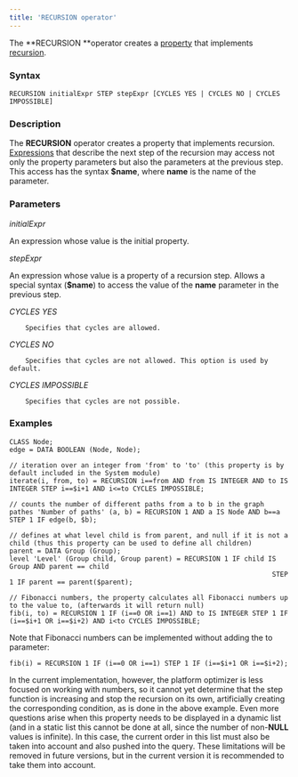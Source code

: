 ```yaml
---
title: 'RECURSION operator'
---
```


The **RECURSION **operator creates a [property](Properties.md) that implements [recursion](Recursion_RECURSION_.md).

### Syntax 

    RECURSION initialExpr STEP stepExpr [CYCLES YES | CYCLES NO | CYCLES IMPOSSIBLE]

### Description

The **RECURSION** operator creates a property that implements recursion. [Expressions](Expression.md) that describe the next step of the recursion may access not only the property parameters but also the parameters at the previous step. This access has the syntax **$name**, where **name** is the name of the parameter.

### Parameters

*initialExpr*

An expression whose value is the initial property.

*stepExpr*

An expression whose value is a property of a recursion step. Allows a special syntax (**$name**) to access the value of the **name** parameter in the previous step.

*CYCLES YES*

        Specifies that cycles are allowed.

*CYCLES NO*

        Specifies that cycles are not allowed. This option is used by default.

*CYCLES IMPOSSIBLE*

        Specifies that cycles are not possible.

### Examples


```lsf
CLASS Node;
edge = DATA BOOLEAN (Node, Node);

// iteration over an integer from 'from' to 'to' (this property is by default included in the System module)
iterate(i, from, to) = RECURSION i==from AND from IS INTEGER AND to IS INTEGER STEP i==$i+1 AND i<=to CYCLES IMPOSSIBLE;

// counts the number of different paths from a to b in the graph
pathes 'Number of paths' (a, b) = RECURSION 1 AND a IS Node AND b==a STEP 1 IF edge(b, $b);

// defines at what level child is from parent, and null if it is not a child (thus this property can be used to define all children)
parent = DATA Group (Group);
level 'Level' (Group child, Group parent) = RECURSION 1 IF child IS Group AND parent == child
                                                                  STEP 1 IF parent == parent($parent);

// Fibonacci numbers, the property calculates all Fibonacci numbers up to the value to, (afterwards it will return null)
fib(i, to) = RECURSION 1 IF (i==0 OR i==1) AND to IS INTEGER STEP 1 IF (i==$i+1 OR i==$i+2) AND i<to CYCLES IMPOSSIBLE;
```


Note that Fibonacci numbers can be implemented without adding the to parameter:

```lsf
fib(i) = RECURSION 1 IF (i==0 OR i==1) STEP 1 IF (i==$i+1 OR i==$i+2);
```

In the current implementation, however, the platform optimizer is less focused on working with numbers, so it cannot yet determine that the step function is increasing and stop the recursion on its own, artificially creating the corresponding condition, as is done in the above example. Even more questions arise when this property needs to be displayed in a dynamic list (and in a static list this cannot be done at all, since the number of non-**NULL** values is infinite). In this case, the current order in this list must also be taken into account and also pushed into the query. These limitations will be removed in future versions, but in the current version it is recommended to take them into account.
